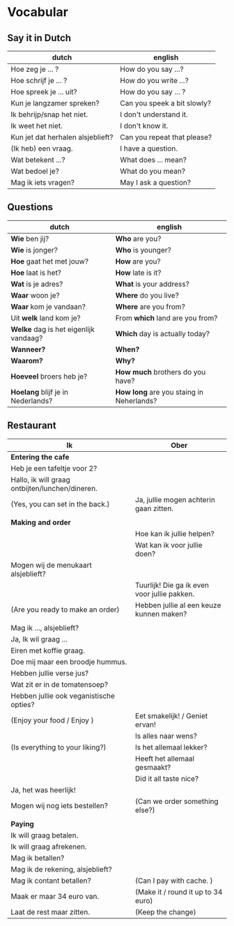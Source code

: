 # Vocabular

## Say it in Dutch

| dutch                             | english                     |
|-----------------------------------|-----------------------------|
| Hoe zeg je ... ?                  | How do you say ...?         |
| Hoe schrijf je ... ?              | How do you write ...?       |
| Hoe spreek je ... uit?            | How do you say ... ?        |
| Kun je langzamer spreken?         | Can you speek a bit slowly? |
| Ik behrijp/snap het niet.         | I don't understand it.      |
| Ik weet het niet.                 | I don't know it.            |
| Kun jet dat herhalen alsjeblieft? | Can you repeat that please? |
| (Ik heb) een vraag.               | I have a question.          |
| Wat betekent ...?                 | What does ... mean?         |
| Wat bedoel je?                    | What do you mean?           |
| Mag ik iets vragen?               | May I ask a question?       |

## Questions

| dutch                                   | english                                    |
|-----------------------------------------|--------------------------------------------|
| **Wie** ben jij?                        | **Who** are you?                           |
| **Wie** is jonger?                      | **Who** is younger?                        |
| **Hoe** gaat het met jouw?              | **How** are you?                           |
| **Hoe** laat is het?                    | **How** late is it?                        |
| **Wat** is je adres?                    | **What** is your address?                  |
| **Waar** woon je?                       | **Where** do you live?                     |
| **Waar** kom je vandaan?                | **Where** are you from?                    |
| Uit **welk** land kom je?               | From **which** land are you from?          |
| **Welke** dag is het eigenlijk vandaag? | **Which** day is actually today?           |
| **Wanneer?**                            | **When?**                                  |
| **Waarom?**                             | **Why?**                                   |
| **Hoeveel** broers heb je?              | **How much** brothers do you have?         |
| **Hoelang** blijf je in Nederlands?     | **How long** are you staing in Neherlands? |

## Restaurant


| Ik                                              | Ober                                         |
|-------------------------------------------------|----------------------------------------------|
| **Entering the cafe**                           |                                              |
| Heb je een tafeltje voor 2?                     |                                              |
| Hallo, ik will graag ontbijten/lunchen/dineren. |                                              |
| (Yes, you can set in the back.)                 | Ja, jullie mogen achterin gaan zitten.       |
|                                                 |                                              |
| **Making and order**                            |                                              |
|                                                 | Hoe kan ik jullie helpen?                    |
|                                                 | Wat kan ik voor jullie doen?                 |
| Mogen wij de menukaart alsjeblieft?             |                                              |
|                                                 | Tuurlijk! Die ga ik even voor jullie pakken. |
| (Are you ready to make an order)                | Hebben jullie al een keuze kunnen maken?     |
|                                                 |                                              |
| Mag ik ..., alsjeblieft?                        |                                              |
| Ja, Ik wil graag ...                            |                                              |
| Eiren met koffie graag.                         |                                              |
| Doe mij maar een broodje hummus.                |                                              |
| Hebben jullie verse jus?                        |                                              |
| Wat zit er in de tomatensoep?                   |                                              |
| Hebben jullie ook veganistische opties?         |                                              |
| (Enjoy your food / Enjoy )                      | Eet smakelijk! / Geniet ervan!               |
|                                                 | Is alles naar wens?                          |
| (Is everything to your liking?)                 | Is het allemaal lekker?                      |
|                                                 | Heeft het allemaal gesmaakt?                 |
|                                                 | Did it all taste nice?                       |
| Ja, het was heerlijk!                           |                                              |
| Mogen wij nog iets bestellen?                   | (Can we order something else?)               |
|                                                 |                                              |
| **Paying**                                      |                                              |
| Ik will graag betalen.                          |                                              |
| Ik will graag afrekenen.                        |                                              |
| Mag ik betallen?                                |                                              |
| Mag ik de rekening, alsjeblieft?                |                                              |
| Mag ik contant betallen?                        | (Can I pay with cache. )                     |
| Maak er maar 34 euro van.                       | (Make it / round it up to 34 euro)           |
| Laat de rest maar zitten.                       | (Keep the change)                            |
